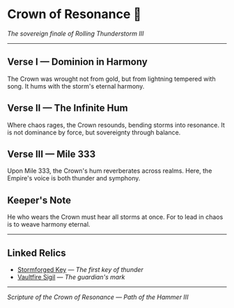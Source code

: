 # Crown of Resonance 👑

*The sovereign finale of Rolling Thunderstorm III*

---

## Verse I — Dominion in Harmony

The Crown was wrought not from gold, but from lightning tempered with song. It hums with the storm's eternal harmony.

## Verse II — The Infinite Hum

Where chaos rages, the Crown resounds, bending storms into resonance. It is not dominance by force, but sovereignty through balance.

## Verse III — Mile 333

Upon Mile 333, the Crown's hum reverberates across realms. Here, the Empire's voice is both thunder and symphony.

## Keeper's Note

He who wears the Crown must hear all storms at once. For to lead in chaos is to weave harmony eternal.

---

## Linked Relics

- [Stormforged Key](./StormforgedKey.md) — *The first key of thunder*
- [Vaultfire Sigil](./VaultfireSigil.md) — *The guardian's mark*

---

*Scripture of the Crown of Resonance — Path of the Hammer III*